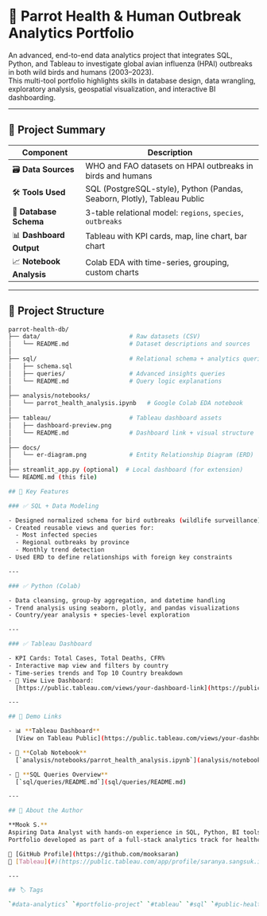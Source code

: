 # 🦜 Parrot Health & Human Outbreak Analytics Portfolio

An advanced, end-to-end data analytics project that integrates SQL, Python, and Tableau to investigate global avian influenza (HPAI) outbreaks in both wild birds and humans (2003–2023).  
This multi-tool portfolio highlights skills in database design, data wrangling, exploratory analysis, geospatial visualization, and interactive BI dashboarding.

---

## 📌 Project Summary

| Component         | Description                                                                 |
|------------------|-----------------------------------------------------------------------------|
| 🗃️ **Data Sources**     | WHO and FAO datasets on HPAI outbreaks in birds and humans               |
| 🛠 **Tools Used**        | SQL (PostgreSQL-style), Python (Pandas, Seaborn, Plotly), Tableau Public |
| 🧱 **Database Schema**   | 3-table relational model: `regions`, `species`, `outbreaks`              |
| 📊 **Dashboard Output**  | Tableau with KPI cards, map, line chart, bar chart                        |
| 📈 **Notebook Analysis** | Colab EDA with time-series, grouping, custom charts                      |

---

## 📁 Project Structure

```bash
parrot-health-db/
├── data/                         # Raw datasets (CSV)
│   └── README.md                 # Dataset descriptions and sources
│
├── sql/                          # Relational schema + analytics queries
│   ├── schema.sql
│   ├── queries/                  # Advanced insights queries
│   └── README.md                 # Query logic explanations
│
├── analysis/notebooks/
│   └── parrot_health_analysis.ipynb   # Google Colab EDA notebook
│
├── tableau/                      # Tableau dashboard assets
│   ├── dashboard-preview.png
│   └── README.md                 # Dashboard link + visual structure
│
├── docs/
│   └── er-diagram.png            # Entity Relationship Diagram (ERD)
│
├── streamlit_app.py (optional)  # Local dashboard (for extension)
└── README.md (this file)

## 🧠 Key Features

### ✅ SQL + Data Modeling

- Designed normalized schema for bird outbreaks (wildlife surveillance)
- Created reusable views and queries for:
  - Most infected species
  - Regional outbreaks by province
  - Monthly trend detection
- Used ERD to define relationships with foreign key constraints

---

### ✅ Python (Colab)

- Data cleansing, group-by aggregation, and datetime handling
- Trend analysis using seaborn, plotly, and pandas visualizations
- Country/year analysis + species-level exploration

---

### ✅ Tableau Dashboard

- KPI Cards: Total Cases, Total Deaths, CFR%
- Interactive map view and filters by country
- Time-series trends and Top 10 Country breakdown
- 📎 View Live Dashboard:  
  [https://public.tableau.com/views/your-dashboard-link](https://public.tableau.com/views/your-dashboard-link)

---

## 🔗 Demo Links

- 📊 **Tableau Dashboard**  
  [View on Tableau Public](https://public.tableau.com/views/your-dashboard-link)

- 📓 **Colab Notebook**  
  [`analysis/notebooks/parrot_health_analysis.ipynb`](analysis/notebooks/parrot_health_analysis.ipynb)

- 🧮 **SQL Queries Overview**  
  [`sql/queries/README.md`](sql/queries/README.md)

---

## 💼 About the Author

**Mook S.**  
Aspiring Data Analyst with hands-on experience in SQL, Python, BI tools, and real-world health datasets.  
Portfolio developed as part of a full-stack analytics track for healthcare + public data analytics.

📧 [GitHub Profile](https://github.com/mooksaran)  
🔗 [Tableau](#)(https://public.tableau.com/app/profile/saranya.sangsuk.iem/vizzes)

---

## 🏷 Tags

`#data-analytics` `#portfolio-project` `#tableau` `#sql` `#public-health` `#avian-flu` `#EDA`
